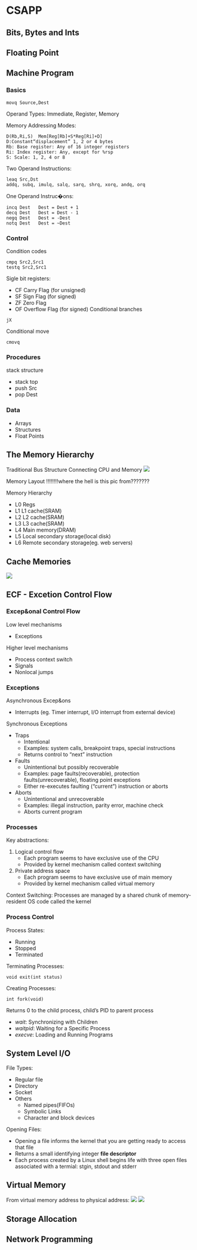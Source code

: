 # CSAPP


## Bits, Bytes and Ints


## Floating Point


## Machine Program
### Basics

```
movq Source,Dest
```
Operand Types: Immediate, Register, Memory

Memory Addressing Modes:
```
D(Rb,Ri,S)  Mem[Reg[Rb]+S*Reg[Ri]+D]
D:Constant“displacement” 1, 2 or 4 bytes	  
Rb: Base register: Any of 16 integer registers	  
Ri: Index register: Any, except for %rsp
S: Scale: 1, 2, 4 or 8
```

Two	Operand	Instructions:
```
leaq Src,Dst
addq, subq, imulq, salq, sarq, shrq, xorq, andq, orq
```

One	Operand Instruc�ons:
```
incq Dest   Dest = Dest + 1
decq Dest   Dest = Dest ­‐ 1
negq Dest   Dest = -­Dest
notq Dest   Dest = ~Dest
```

### Control
Condition codes
```
cmpq Src2,Src1
testq Src2,Src1
```
Sigle bit registers:
- CF Carry Flag (for unsigned) 
- SF Sign Flag (for signed)	  
- ZF Zero Flag 
- OF Overflow Flag (for signed)
Conditional branches
```
jX
```
Conditional move
```
cmovq
```

### Procedures
stack structure
- $%rsp$ stack top
- push Src
- pop Dest

### Data
- Arrays
- Structures
- Float Points


## The Memory Hierarchy
Traditional Bus Structure Connecting CPU and Memory
![](../images/csapp/bus_structure.png)

Memory Layout
!!!!!!!!where the hell is this pic from???????

Memory Hierarchy
- L0 Regs
- L1 L1 cache(SRAM)
- L2 L2 cache(SRAM)
- L3 L3 cache(SRAM)
- L4 Main memory(DRAM)
- L5 Local secondary storage(local disk)
- L6 Remote secondary storage(eg. web servers)

## Cache Memories
![](../images/csapp/cache_read.png)


## ECF - Excetion Control Flow


### Excep&onal Control Flow	
Low level mechanisms
- Exceptions

Higher level mechanisms
- Process context switch
- Signals	
- Nonlocal jumps

### Exceptions
Asynchronous Excep&ons
- Interrupts (eg. Timer interrupt, I/O interrupt from external device)

Synchronous	Exceptions
- Traps	
    - Intentional	
    - Examples: system calls, breakpoint traps, special instructions
    - Returns control to “next” instruction	
- Faults
    - Unintentional but possibly recoverable
    - Examples: page faults(recoverable), protection faults(unrecoverable),	floating point exceptions	
    - Either re-executes faulting (“current”) instruction or aborts
- Aborts
    - Unintentional and unrecoverable
    - Examples: illegal instruction, parity error, machine check	
    - Aborts current program	

### Processes
Key abstractions:
1. Logical control flow
    - Each program seems to have exclusive use of the CPU
    - Provided by kernel mechanism called context switching
2. Private address space
    - Each program seems to	have exclusive use of main memory
    - Provided by kernel mechanism called virtual memory

Context Switching: Processes are managed by a shared chunk of memory-resident OS code called the kernel

### Process Control
Process States:
- Running
- Stopped
- Terminated

Terminating Processes:
```
void exit(int status)
```

Creating Processes:
```
int fork(void)
```
Returns 0 to the child process, child’s PID to parent process

- *wait*: Synchronizing with Children
- *waitpid*: Waiting for a Specific Process
- *execve*: Loading and Running Programs

## System Level I/O
File Types:
- Regular file
- Directory
- Socket
- Others
    - Named pipes(FIFOs)
    - Symbolic Links
    - Character and block devices

Opening Files:
- Opening a file informs the kernel that you are getting ready to access that file
- Returns a small identifying integer **file descriptor**
- Each process created by a Linux shell begins life with three open files associated with a termial: stgin, stdout and stderr


## Virtual Memory
From virtual memory address to physical address:
![](../images/csapp/vm_symbol.png)
![](../images/csapp/vm_e2e.png)



## Storage Allocation

## Network Programming